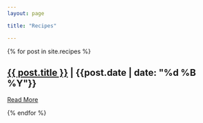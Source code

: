 ```yaml
---
layout: page

title: "Recipes"

---
```


{% for post in site.recipes %}

<h2><a href="{{ site.baseurl }}{{ post.url }}">{{ post.title }}</a> | {{post.date | date: "%d %B %Y"}} </h2>

  <a href="{{ site.baseurl }}{{ post.url }}" class="read-more">Read More</a>

</article>

{% endfor %}



